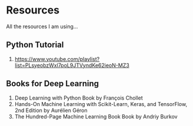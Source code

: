 # Resources
All the resources I am using...

## Python Tutorial
1. https://www.youtube.com/playlist?list=PLsyeobzWxl7poL9JTVyndKe62ieoN-MZ3

## Books for Deep Learning
1. Deep Learning with Python
Book by François Chollet
2. Hands-On Machine Learning with Scikit-Learn, Keras, and TensorFlow, 2nd Edition
by Aurélien Géron
3. The Hundred-Page Machine Learning Book
Book by Andriy Burkov
